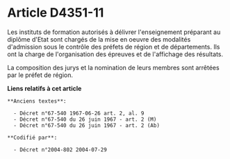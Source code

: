 # Article D4351-11

Les instituts de formation autorisés à délivrer l'enseignement préparant au diplôme d'Etat sont chargés de la mise en oeuvre
des modalités d'admission sous le contrôle des préfets de région et de départements. Ils ont la charge de l'organisation des
épreuves et de l'affichage des résultats.

La composition des jurys et la nomination de leurs membres sont arrêtées par le préfet de région.

**Liens relatifs à cet article**

	**Anciens textes**:

	  - Décret n°67-540 1967-06-26 art. 2, al. 9
	  - Décret n°67-540 du 26 juin 1967 - art. 2 (M)
	  - Décret n°67-540 du 26 juin 1967 - art. 2 (Ab)

	**Codifié par**:

	  - Décret n°2004-802 2004-07-29
